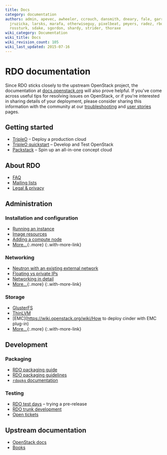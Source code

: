 ```yaml
---
title: Docs
category: documentation
authors: admin, apevec, awheeler, ccrouch, dansmith, dneary, fale, garrett, jlibosva,
  jruzicka, larsks, marafa, otherwiseguy, pixelbeat, pmyers, radez, rbowen, rkukura,
  rossturk, sdake, sgordon, shardy, strider, thoraxe
wiki_category: Documentation
wiki_title: Docs
wiki_revision_count: 105
wiki_last_updated: 2015-07-16
---
```


# RDO documentation

Since RDO sticks closely to the upstream OpenStack project, the documentation at [docs.openstack.org](http://docs.openstack.org) will also prove helpful. If you've come across useful tips for resolving issues on OpenStack, or if you're interested in sharing details of your deployment, please consider sharing this information with the community at our [troubleshooting](/troubleshooting/) and [user stories](/user-stories/) pages.

<div class="splits">
<div class="split-third with-more">

## Getting started

* [TripleO](http://tripleo.org) &ndash; Deploy a production cloud
* [TripleO quickstart](/tripleo) &ndash; Develop and Test OpenStack
* [Packstack](/install/packstack) &ndash; Spin up an all-in-one concept cloud

</div>
<div class="split-third">

## About RDO

* [FAQ](/rdo/faq/)
* [Mailing lists](/community/mailing-lists/)
* [Legal & privacy](/legal/)

</div>
</div>

## Administration

<div class="splits">
<div class="split-third with-more">

### Installation and configuration

* [Running an instance](/install/running-an-instance/)
* [Image resources](/resources/image-resources/)
* [Adding a compute node](/install/adding-a-compute-node/)
* [More&hellip;](/install/){:.more}
{:.with-more-link}

</div>
<div class="split-third with-more">

### Networking

* [Neutron with an existing external network](/networking/neutron-with-existing-external-network/)
* [Floating vs private IPs](/networking/difference-between-floating-ip-and-private-ip/)
* [Networking in detail](/networking/networking-in-too-much-detail/)
* [More&hellip;](/networking/){:.more}
{:.with-more-link}

</div>
<div class="split-third">

### Storage

* [GlusterFS](/storage/Cinder/using-glusterfs-for-cinder-with-rdo)
* [ThinLVM](/storage/Cinder/using-thinlvm-for-cinder-with-rdo)
* [EMC](https://wiki.openstack.org/wiki/How to deploy cinder with EMC plug-in)
* [More&hellip;](/storage/){:.more}
{:.with-more-link}

</div>
</div>

## Development

<div class="splits">
<div class="split-third with-more">

### Packaging

* [RDO packaging guide](/documentation/rdo-packaging)
* [RDO packaging guidelines](/documentation/rdo-packaging-guidelines)
* [`rdopkg` documentation](https://github.com/openstack-packages/rdopkg)

</div>
<div class="split-third">

### Testing

* [RDO test days](/testday) &ndash; trying a pre-release
* [RDO trunk development](https://trunk.rdoproject.org/)
* [Open
  tickets](https://bugzilla.redhat.com/buglist.cgi?product=RDO&query_format=advanced&bug_status=NEW&bug_status=ASSIGNED)

</div>
</div>

## Upstream documentation

* [OpenStack docs](http://docs.openstack.org/)
* [Books](/documentation/books)
